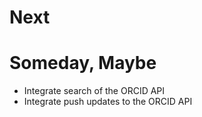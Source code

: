 
# Next

# Someday, Maybe

+ Integrate search of the ORCID API
+ Integrate push updates to the ORCID API

